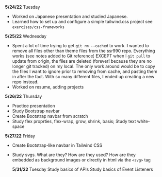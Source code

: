 **5/24/22** Tuesday
- Worked on Japanese presentation and studied Japanese.
- Learned how to set up and configure a simple tailwind.css project see `exercises/css-frameworks`

**5/25/22** Wednesday
- Spent a lot of time trying to get `git rm --cached` to work. I wanted to remove all files other than theme files from the ssr990 repo. Everything works (see notes added to Git reference) EXCEPT when I `git pull` to update from origin, the files are deleted (forever! because they are no longer git tracked) on my local. The only work around would be to copy the files I want to ignore prior to removing from cache, and pasting them in after the fact. With so many different files, I ended up creating a new repo instead.
- Worked on resume, adding projects

**5/26/22** Thursday
- Practice presentation
- Study Bootstrap navbar
- Create Bootstrap navbar from scratch
- Study flex proprties, flex-wrap, grow, shrink, basis; Study text white-space

**5/27/22** Friday
- Create Bootstrap-like navbar in Tailwind CSS
- Study svgs. What are they? How are they used? How are they embedded as background images or directly in html via the `<svg>` tag

  **5/31/22** Tuesday
  Study basics of APIs
  Study basics of Event Listeners
